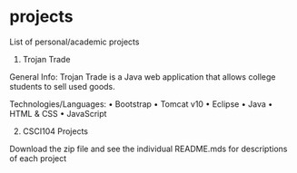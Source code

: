 # projects
List of personal/academic projects

1. Trojan Trade

General Info:
Trojan Trade is a Java web application that allows college students to sell used goods.

Technologies/Languages:
• Bootstrap
• Tomcat v10
• Eclipse
• Java
• HTML & CSS
• JavaScript

2. CSCI104 Projects

Download the zip file and see the individual README.mds for descriptions of each project

